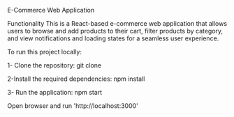 E-Commerce Web Application


Functionality
This is a React-based e-commerce web application that allows users to browse and add products to their cart, filter products by category, and view notifications and loading states for a seamless user experience.


To run this project locally:

1- Clone the repository:
git clone <repository-url>

2-Install the required dependencies:
npm install

3- Run the application:
npm start

Open browser and run 'http://localhost:3000'




